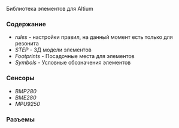 Библиотека элементов для Altium

### Содержание

* *rules* - настройки правил, на данный момент есть только для резонита
* *STEP* - 3Д модели элементов
* *Footprints* - Посадочные места для элементов
* *Symbols* - Условные обозначения элементов

### Сенсоры

* *BMP280*
* *BME280*
* *MPU9250*

### Разъемы